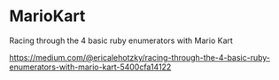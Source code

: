# MarioKart
Racing through the 4 basic ruby enumerators with Mario Kart


https://medium.com/@ericalehotzky/racing-through-the-4-basic-ruby-enumerators-with-mario-kart-5400cfa14122

